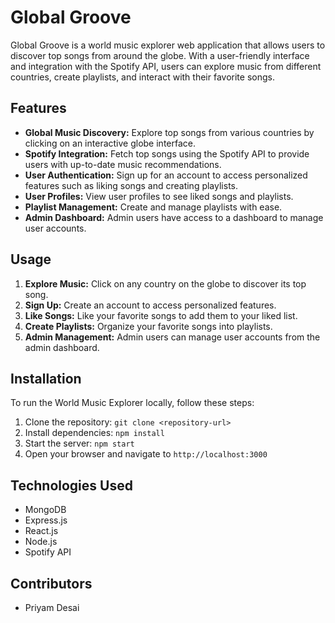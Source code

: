 # Global Groove

Global Groove is a world music explorer  web application that allows users to discover top songs from around the globe. With a user-friendly interface and integration with the Spotify API, users can explore music from different countries, create playlists, and interact with their favorite songs.

## Features

- **Global Music Discovery:** Explore top songs from various countries by clicking on an interactive globe interface.
- **Spotify Integration:** Fetch top songs using the Spotify API to provide users with up-to-date music recommendations.
- **User Authentication:** Sign up for an account to access personalized features such as liking songs and creating playlists.
- **User Profiles:** View user profiles to see liked songs and playlists.
- **Playlist Management:** Create and manage playlists with ease.
- **Admin Dashboard:** Admin users have access to a dashboard to manage user accounts.

## Usage

1. **Explore Music:** Click on any country on the globe to discover its top song.
2. **Sign Up:** Create an account to access personalized features.
3. **Like Songs:** Like your favorite songs to add them to your liked list.
4. **Create Playlists:** Organize your favorite songs into playlists.
5. **Admin Management:** Admin users can manage user accounts from the admin dashboard.

## Installation

To run the World Music Explorer locally, follow these steps:

1. Clone the repository: `git clone <repository-url>`
2. Install dependencies: `npm install`
3. Start the server: `npm start`
4. Open your browser and navigate to `http://localhost:3000`

## Technologies Used

- MongoDB
- Express.js
- React.js
- Node.js
- Spotify API

## Contributors

- Priyam Desai


